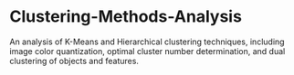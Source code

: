 # Clustering-Methods-Analysis
An analysis of K-Means and Hierarchical clustering techniques, including image color quantization, optimal cluster number determination, and dual clustering of objects and features.
